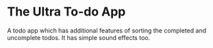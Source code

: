 # The Ultra To-do App

A todo app which has additional features of sorting the completed and uncomplete todos.
It has simple sound effects too.
